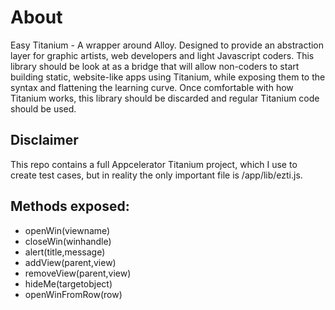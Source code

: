 About
=======
Easy Titanium - A wrapper around Alloy. Designed to provide an abstraction layer for graphic artists, web developers and light Javascript coders. This library should be look at as a bridge that will allow non-coders to start building static, website-like apps using Titanium, while exposing them to the syntax and flattening the learning curve.  Once comfortable with how Titanium works, this library should be discarded and regular Titanium code should be used.

Disclaimer
-----
This repo contains a full Appcelerator Titanium project, which I use to create test cases, but in reality the only important file is /app/lib/ezti.js.

Methods exposed:
-----

* openWin(viewname)
* closeWin(winhandle)
* alert(title,message)
* addView(parent,view)
* removeView(parent,view)
* hideMe(targetobject)
* openWinFromRow(row)
